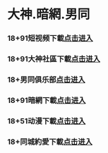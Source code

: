 # 大神.暗網.男同
### 18+91短视频下載<a rel="nofollow noopener" href="https://0993.gfexpsv.cc/chan-4780/aff-ktWnZ" target="_blank">点击进入</a>
### 18+91大神社區下載<a rel="nofollow noopener" href="https://4605e.dlwleyy.xyz/chan/GS2187/nyBw" target="_blank">点击进入</a>
### 18+男同俱乐部<a rel="nofollow noopener" href="https://bdf7.mhzysil.xyz/chan/xb5612/c6ugc" target="_blank">点击进入</a>
### 18+91暗網下載<a rel="nofollow noopener" href="https://21cc.esupvedu.xyz/aff-e2pSY" target="_blank">点击进入</a>
### 18+51动漫下載<a rel="nofollow noopener" href="https://4e4.vwwlrjiv.com/?code=ahbFk&c=16921" target="_blank">点击进入</a>
### 18+同城約愛下載<a rel="nofollow noopener" href="https://7cb3.mgjsiujn.cc/?code=aZJ6Q&c=16921" target="_blank">点击进入</a>
